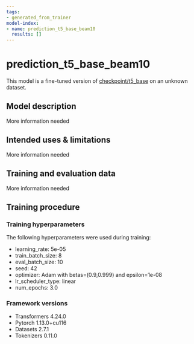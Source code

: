 ```yaml
---
tags:
- generated_from_trainer
model-index:
- name: prediction_t5_base_beam10
  results: []
---
```


<!-- This model card has been generated automatically according to the information the Trainer had access to. You
should probably proofread and complete it, then remove this comment. -->

# prediction_t5_base_beam10

This model is a fine-tuned version of [checkpoint/t5_base](https://huggingface.co/checkpoint/t5_base) on an unknown dataset.

## Model description

More information needed

## Intended uses & limitations

More information needed

## Training and evaluation data

More information needed

## Training procedure

### Training hyperparameters

The following hyperparameters were used during training:
- learning_rate: 5e-05
- train_batch_size: 8
- eval_batch_size: 10
- seed: 42
- optimizer: Adam with betas=(0.9,0.999) and epsilon=1e-08
- lr_scheduler_type: linear
- num_epochs: 3.0

### Framework versions

- Transformers 4.24.0
- Pytorch 1.13.0+cu116
- Datasets 2.7.1
- Tokenizers 0.11.0
